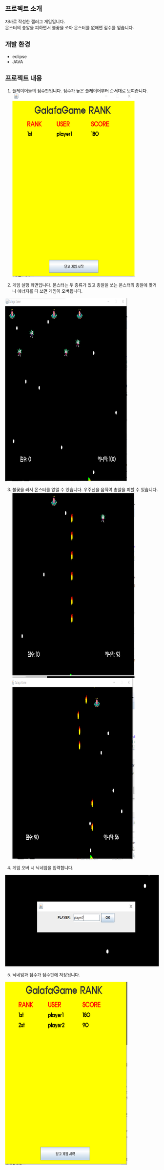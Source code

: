 ## 프로젝트 소개
자바로 작성한 갤러그 게임입니다.  
몬스터의 총알을 피하면서 불꽃을 쏘아 몬스터를 없애면 점수를 얻습니다.

## 개발 환경
- eclipse
- JAVA

## 프로젝트 내용
1. 플레이어들의 점수판입니다. 점수가 높은 플레이어부터 순서대로 보여줍니다.  
<img src="images/score1.PNG" height="600px" width="400px" ><br>

2. 게임 실행 화면입니다. 몬스터는 두 종류가 있고
총알을 쏘는 몬스터의 총알에 맞거나 에너지를 다 쓰면 게임이 오버됩니다.  
<img src="images/game.PNG" height="600px" width="400px" >

3. 불꽃을 쏴서 몬스터를 없앨 수 있습니다. 우주선을 움직여 총알을 피할 수 있습니다. 
<img src="images/fire1.PNG" height="600px" width="400px"> <img src="images/fire2.PNG" height="600px" width="400px">  

4. 게임 오버 시 닉네임을 입력합니다.  
<img src="images/input.PNG" height="300px" width="600px" >

5. 닉네임과 점수가 점수판에 저장됩니다.  
<img src="images/score2.PNG" height="600px" width="400px" >
